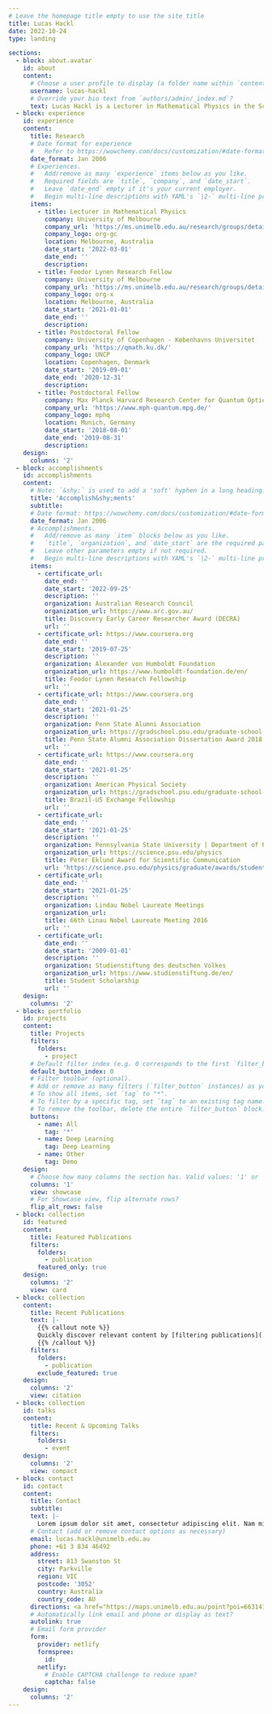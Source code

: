 ```yaml
---
# Leave the homepage title empty to use the site title
title: Lucas Hackl
date: 2022-10-24
type: landing

sections:
  - block: about.avatar
    id: about
    content:
      # Choose a user profile to display (a folder name within `content/authors/`)
      username: lucas-hackl
      # Override your bio text from `authors/admin/_index.md`?
      text: Lucas Hackl is a Lecturer in Mathematical Physics in the School of Mathematics and Statistics at the University of Melbourne. He is currently funded through a Feodor Lynen Research Fellowship of the Alexander von Humboldt Foundation. He is part of the <a href="https://ms.unimelb.edu.au/research/groups/details?gid=18%22">Mathematical Physics Research Group</a>.
  - block: experience
    id: experience
    content:
      title: Research
      # Date format for experience
      #   Refer to https://wowchemy.com/docs/customization/#date-format
      date_format: Jan 2006
      # Experiences.
      #   Add/remove as many `experience` items below as you like.
      #   Required fields are `title`, `company`, and `date_start`.
      #   Leave `date_end` empty if it's your current employer.
      #   Begin multi-line descriptions with YAML's `|2-` multi-line prefix.
      items:
        - title: Lecturer in Mathematical Physics
          company: University of Melbourne
          company_url: 'https://ms.unimelb.edu.au/research/groups/details?gid=18%22'
          company_logo: org-gc
          location: Melbourne, Australia
          date_start: '2022-03-01'
          date_end: ''
          description: 
        - title: Feodor Lynen Research Fellow
          company: University of Melbourne
          company_url: 'https://ms.unimelb.edu.au/research/groups/details?gid=18%22'
          company_logo: org-x
          location: Melbourne, Australia
          date_start: '2021-01-01'
          date_end: ''
          description: 
        - title: Postdoctoral Fellow
          company: University of Copenhagen - Københavns Universitet
          company_url: 'https://qmath.ku.dk/'
          company_logo: UNCP
          location: Copenhagen, Denmark
          date_start: '2019-09-01'
          date_end: '2020-12-31'
          description: 
        - title: Postdoctoral Fellow
          company: Max Planck Harvard Research Center for Quantum Optics
          company_url: 'https://www.mph-quantum.mpg.de/'
          company_logo: mphq
          location: Munich, Germany
          date_start: '2018-08-01'
          date_end: '2019-08-31'
          description:
    design:
      columns: '2'
  - block: accomplishments
    id: accomplishments
    content:
      # Note: `&shy;` is used to add a 'soft' hyphen in a long heading.
      title: 'Accomplish&shy;ments'
      subtitle:
      # Date format: https://wowchemy.com/docs/customization/#date-format
      date_format: Jan 2006
      # Accomplishments.
      #   Add/remove as many `item` blocks below as you like.
      #   `title`, `organization`, and `date_start` are the required parameters.
      #   Leave other parameters empty if not required.
      #   Begin multi-line descriptions with YAML's `|2-` multi-line prefix.
      items:
        - certificate_url:
          date_end: ''
          date_start: '2022-09-25'
          description: ''
          organization: Australian Research Council
          organization_url: https://www.arc.gov.au/
          title: Discovery Early Career Researcher Award (DECRA)
          url: ''
        - certificate_url: https://www.coursera.org
          date_end: ''
          date_start: '2019-07-25'
          description: ''
          organization: Alexander von Humboldt Foundation
          organization_url: https://www.humboldt-foundation.de/en/
          title: Feodor Lynen Research Fellowship
          url: ''
        - certificate_url: https://www.coursera.org
          date_end: ''
          date_start: '2021-01-25'
          description: ''
          organization: Penn State Alumni Association
          organization_url: https://gradschool.psu.edu/graduate-school-funding/programs/aada/
          title: Penn State Alumni Association Dissertation Award 2018
          url: ''
        - certificate_url: https://www.coursera.org
          date_end: ''
          date_start: '2021-01-25'
          description: ''
          organization: American Physical Society
          organization_url: https://gradschool.psu.edu/graduate-school-funding/programs/aada/
          title: Brazil-US Exchange Fellowship
          url: ''
        - certificate_url: 
          date_end: ''
          date_start: '2021-01-25'
          description: ''
          organization: Pennsylvania State University | Department of Physics
          organization_url: https://science.psu.edu/physics
          title: Peter Eklund Award for Scientific Communication
          url: 'https://science.psu.edu/physics/graduate/awards/student-research-awards'
        - certificate_url: 
          date_end: ''
          date_start: '2021-01-25'
          description: ''
          organization: Lindau Nobel Laureate Meetings
          organization_url: 
          title: 66th Linau Nobel Laureate Meeting 2016
          url: ''
        - certificate_url: 
          date_end: ''
          date_start: '2009-01-01'
          description: ''
          organization: Studienstiftung des deutschen Volkes
          organization_url: https://www.studienstiftung.de/en/
          title: Student Scholarship
          url: ''
    design:
      columns: '2'
  - block: portfolio
    id: projects
    content:
      title: Projects
      filters:
        folders:
          - project
      # Default filter index (e.g. 0 corresponds to the first `filter_button` instance below).
      default_button_index: 0
      # Filter toolbar (optional).
      # Add or remove as many filters (`filter_button` instances) as you like.
      # To show all items, set `tag` to "*".
      # To filter by a specific tag, set `tag` to an existing tag name.
      # To remove the toolbar, delete the entire `filter_button` block.
      buttons:
        - name: All
          tag: '*'
        - name: Deep Learning
          tag: Deep Learning
        - name: Other
          tag: Demo
    design:
      # Choose how many columns the section has. Valid values: '1' or '2'.
      columns: '1'
      view: showcase
      # For Showcase view, flip alternate rows?
      flip_alt_rows: false
  - block: collection
    id: featured
    content:
      title: Featured Publications
      filters:
        folders:
          - publication
        featured_only: true
    design:
      columns: '2'
      view: card
  - block: collection
    content:
      title: Recent Publications
      text: |-
        {{% callout note %}}
        Quickly discover relevant content by [filtering publications](./publication/).
        {{% /callout %}}
      filters:
        folders:
          - publication
        exclude_featured: true
    design:
      columns: '2'
      view: citation
  - block: collection
    id: talks
    content:
      title: Recent & Upcoming Talks
      filters:
        folders:
          - event
    design:
      columns: '2'
      view: compact
  - block: contact
    id: contact
    content:
      title: Contact
      subtitle:
      text: |-
        Lorem ipsum dolor sit amet, consectetur adipiscing elit. Nam mi diam, venenatis ut magna et, vehicula efficitur enim.
      # Contact (add or remove contact options as necessary)
      email: lucas.hackl@unimelb.edu.au
      phone: +61 3 834 46492
      address:
        street: 813 Swanston St
        city: Parkville
        region: VIC
        postcode: '3052'
        country: Australia
        country_code: AU
      directions: <a href="https://maps.unimelb.edu.au/point?poi=663141" target="_blank">see directions</a>
      # Automatically link email and phone or display as text?
      autolink: true
      # Email form provider
      form:
        provider: netlify
        formspree:
          id:
        netlify:
          # Enable CAPTCHA challenge to reduce spam?
          captcha: false
    design:
      columns: '2'
---
```

